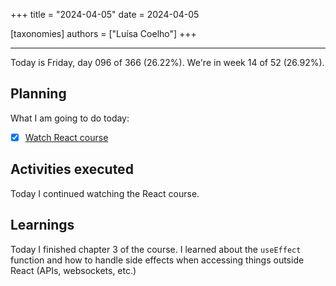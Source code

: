 +++
title = "2024-04-05"
date = 2024-04-05

[taxonomies]
authors = ["Luísa Coelho"]
+++

---

Today is Friday, day 096 of 366 (26.22%). We're in week 14 of 52 (26.92%).

## Planning

What I am going to do today:

- [x] [Watch React course](https://scrimba.com/learn/learnreact)

## Activities executed

Today I continued watching the React course.

## Learnings

Today I finished chapter 3 of the course. I learned about the `useEffect` function and how to handle side effects when accessing things outside React (APIs, websockets, etc.)
